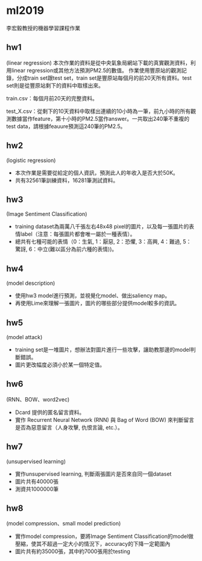 # ml2019
李宏毅教授的機器學習課程作業

## hw1
(linear regression)
本次作業的資料是從中央氣象局網站下載的真實觀測資料，利用linear regression或其他方法預測PM2.5的數值。
作業使用豐原站的觀測記錄，分成train set跟test set，train set是豐原站每個月的前20天所有資料。test set則是從豐原站剩下的資料中取樣出來。

train.csv：每個月前20天的完整資料。

test_X.csv：從剩下的10天資料中取樣出連續的10小時為一筆，前九小時的所有觀測數據當作feature，第十小時的PM2.5當作answer。一共取出240筆不重複的test data，請根據feauure預測這240筆的PM2.5。

## hw2
(logistic regression)
- 本次作業是需要從給定的個人資訊，預測此人的年收入是否大於50K。
- 共有32561筆訓練資料，16281筆測試資料。

## hw3
(Image Sentiment Classification)
- training dataset為兩萬八千張左右48x48 pixel的圖片，以及每一張圖片的表情label（注意：每張圖片都會唯一屬於一種表情）。
- 總共有七種可能的表情（0：生氣, 1：厭惡, 2：恐懼, 3：高興, 4：難過, 5：驚訝, 6：中立(難以區分為前六種的表情))。

## hw4
(model description)
- 使用hw3 model進行預測，並視覺化model、做出saliency map。
- 再使用Lime來理解一張圖片，圖片的哪些部分提供model較多的資訊。

## hw5
(model attack)
- training set是一堆圖片，想辦法對圖片進行一些攻擊，讓助教那邊的model判斷錯誤。
- 圖片更改幅度必須小於某一個特定值。

## hw6
(RNN、BOW、word2vec) 
- Dcard 提供的匿名留言資料。
- 實作 Recurrent Neural Network (RNN) 與 Bag of Word (BOW) 來判斷留言是否為惡意留言（人身攻擊, 仇恨言論, etc.）。

## hw7
(unsupervised learning)
- 實作unsupervised learning, 判斷兩張圖片是否來自同一個dataset
- 圖片共有40000張
- 測資共1000000筆

## hw8
(model compression、small model prediction)
- 實作model compression，要將Image Sentiment Classification的model做壓縮，使其不超過一定大小的情況下，accuracy的下降一定範圍內
- 圖片共有約35000張，其中約7000張用於testing
